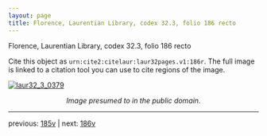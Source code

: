 ```yaml
---
layout: page
title: Florence, Laurentian Library, codex 32.3, folio 186 recto
---
```


Florence, Laurentian Library, codex 32.3, folio 186 recto

Cite this object as `urn:cite2:citelaur:laur32pages.v1:186r`.  The full image is linked to a citation tool you can use to cite regions of the image.

[![laur32_3_0379](http://www.homermultitext.org/iipsrv?IIIF=/project/homer/pyramidal/deepzoom/citelaur/laur32imgs/v1/laur32_3_0379.tif/full/800,/0/default.jpg)](http://www.homermultitext.org/ict2/?urn=urn:cite2:citelaur:laur32imgs.v1:laur32_3_0379) 

<p style="text-align: center; font-style: italic;">Image presumed to in the public domain.</p>

---

previous: [185v](../185v/) | next: [186v](../186v/)